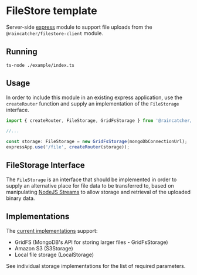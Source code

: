 # FileStore template

Server-side [express](https://expressjs.com/) module to support file uploads from the `@raincatcher/filestore-client` module.

## Running

    ts-node ./example/index.ts

## Usage

In order to include this module in an existing express application, use the `createRouter` function and supply an implementation of the `FileStorage` interface.

```typescript
import { createRouter, FileStorage, GridFsStorage } from '@raincatcher/filestore';

//...

const storage: FileStorage = new GridFsStorage(mongoDbConnectionUrl);
expressApp.use('/file', createRouter(storage));
```

## FileStorage Interface

The `FileStorage` is an interface that should be implemented in order to supply an alternative place for file data to be transferred to, based on manipulating [NodeJS Streams](https://nodejs.org/api/stream.html) to allow storage and retrieval of the uploaded binary data.

## Implementations

The [current implementations](./src/impl/) support:

- GridFS (MongoDB's API for storing larger files - GridFsStorage)
- Amazon S3 (S3Storage)
- Local file storage (LocalStorage)

See individual storage implementations for the list of required parameters.

